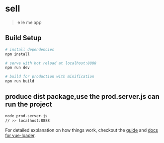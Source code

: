 # sell

> e le me app

## Build Setup

``` bash
# install dependencies
npm install

# serve with hot reload at localhost:8888
npm run dev

# build for production with minification
npm run build
```
## produce dist package,use the prod.server.js can run the project
``` bash
node prod.server.js
// >> localhost:8888
```

For detailed explanation on how things work, checkout the [guide](http://vuejs-templates.github.io/webpack/) and [docs for vue-loader](http://vuejs.github.io/vue-loader).
